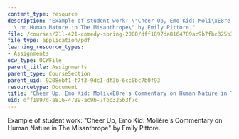 ```yaml
---
content_type: resource
description: "Example of student work: \"Cheer Up, Emo Kid: Moli\xE8re's Commentary\
  \ on Human Nature in The Misanthrope\" by Emily Pittore."
file: /courses/21l-421-comedy-spring-2008/dff1897da8164789ac9b7fbc325b3f7c_pittore_misanthr.pdf
file_type: application/pdf
learning_resource_types:
- Assignments
ocw_type: OCWFile
parent_title: Assignments
parent_type: CourseSection
parent_uid: 9208ebf1-f7f3-9dc1-df3b-6cc0bc7b0f93
resourcetype: Document
title: "Cheer Up, Emo Kid: Moli\xE8re's Commentary on Human Nature in The Misanthrope"
uid: dff1897d-a816-4789-ac9b-7fbc325b3f7c
---
```

Example of student work: "Cheer Up, Emo Kid: Molière's Commentary on Human Nature in The Misanthrope" by Emily Pittore.

